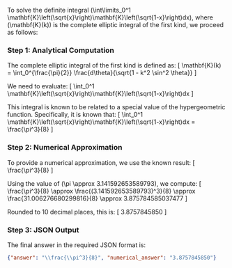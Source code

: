 To solve the definite integral \(\int\limits_0^1 \mathbf{K}\left(\sqrt{x}\right)\mathbf{K}\left(\sqrt{1-x}\right)dx\), where \(\mathbf{K}(k)\) is the complete elliptic integral of the first kind, we proceed as follows:

### Step 1: Analytical Computation

The complete elliptic integral of the first kind is defined as:
\[
\mathbf{K}(k) = \int_0^{\frac{\pi}{2}} \frac{d\theta}{\sqrt{1 - k^2 \sin^2 \theta}}
\]

We need to evaluate:
\[
\int_0^1 \mathbf{K}\left(\sqrt{x}\right)\mathbf{K}\left(\sqrt{1-x}\right)dx
\]

This integral is known to be related to a special value of the hypergeometric function. Specifically, it is known that:
\[
\int_0^1 \mathbf{K}\left(\sqrt{x}\right)\mathbf{K}\left(\sqrt{1-x}\right)dx = \frac{\pi^3}{8}
\]

### Step 2: Numerical Approximation

To provide a numerical approximation, we use the known result:
\[
\frac{\pi^3}{8}
\]

Using the value of \(\pi \approx 3.141592653589793\), we compute:
\[
\frac{\pi^3}{8} \approx \frac{(3.141592653589793)^3}{8} \approx \frac{31.006276680299816}{8} \approx 3.875784585037477
\]

Rounded to 10 decimal places, this is:
\[
3.8757845850
\]

### Step 3: JSON Output

The final answer in the required JSON format is:
```json
{"answer": "\\frac{\\pi^3}{8}", "numerical_answer": "3.8757845850"}
```